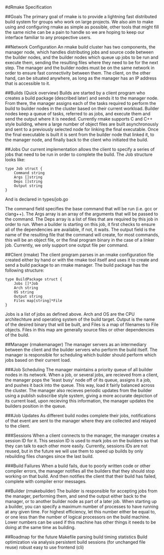 #dRmake Specification

##Goals
The primary goal of rmake is to provide a lightning fast distributed build system for groups who work on large projects. We also aim to make using and configuring rmake as simple as possible, other tools that might fill the same niche can be a pain to handle so we are hoping to keep our interface familiar to any prospective users.

##Network Configuration
An rmake build cluster has two components, the manager node, which handles distributing jobs and source code between the builder nodes, and the builder nodes which queue up jobs to be run and execute them, sending the resulting files where they need to be for the next step. The manager and the builder nodes must be on the same network in order to ensure fast connectivity between them. The client, on the other hand, can be situated anywhere, as long as the manager has an IP address that is accessible to it.

##Builds (Quick overview)
Builds are started by a client program who creates a build package (described later) and sends it to the manager node. From there, the manager assigns each of the tasks required to perform the build to builder nodes in the cluster based on their current workload. Builder nodes keep a queue of tasks, referred to as jobs, and execute them and send the output where it is needed.
Currently rmake supports C and C++ style building, where a large number of object files are built asynchronously and sent to a previously selected node for linking the final executable.
Once the final executable is built it is sent from the builder node that linked it, to the manager node, and finally back to the client who initiated the build.

##Jobs
Our current implementation allows the client to specify a series of jobs that need to be run in order to complete the build.
The Job structure looks like:

	type Job struct {
		Command string
		Args []string
		Deps []string
		Output string
	}

And is declared in types/job.go

The command field specifies the base command that will be run (i.e. gcc or clang++). The Args array is an array of the arguments that will be passed to the command. The Deps array is a list of files that are required by this job in order to run. When a builder is starting on this job, it first checks to ensure all of the dependencies are available, if not, it waits. The output field is the name of the resulting file that the command will create, for most commands, this will be an object file, or the final program binary in the case of a linker job. Currently, we only support one output file per command.

##Client (rmake)
The client program parses in an rmake configuration file created either by hand or with the rmake tool itself and uses it to create and send a build package to an rmake manager. 
The build package has the following structure:

	type BuildPackage struct {
		Jobs []*Job
		Arch string
		OS string
		Output string
		Files map[string]*File
	}

Jobs is a list of jobs as defined above. Arch and OS are the CPU architechture and operating system of the build target. Output is the name of the desired binary that will be built, and Files is a map of filenames to File objects. Files in this map are generally source files or other dependencies of the build.

##Manager (rmakemanager)
The manager servers as an intermediary between the client and the builder servers who perform the build itself. The manager is responsible for scheduling which builder should perform which jobs based on their current load. 

###Job Scheduling
The manager maintains a priority queue of all builder nodes in its network. When a job, or several jobs, are recieved from a client, the manager pops the 'least busy' node off of its queue, assigns it a job, and pushes it back into the queue. This way, load it fairly balanced across the cluster.
The manager also recieves periodic updates from the builder using a publish subscribe style system, giving a more accurate depiction of its current load, upon recieving this information, the manager updates the builders position in the queue.

###Job Updates
As different build nodes complete their jobs, notifications of that event are sent to the manager where they are collected and relayed to the client.

###Sessions
When a client connects to the manager, the manager creates a session ID for it. This session ID is used to mark jobs on the builders so that they can talk to each other more easily. Currently, sessions IDs are not reused, but in the future we will use them to speed up builds by only rebuilding files changes since the last build.

###Build Failures
When a build fails, due to poorly written code or other compiler errors, the manager notifies all the builders that they should stop working on that build. And then notifies the client that their build has failed, complete with compiler error messages.

##Builder (rmakebuilder)
The builder is responsible for accepting jobs from the manager, performing them, and send the output either back to the manager, or to another builder node as part of a later job.
When starting up a builder, you can specify a maximum number of processes to have running at any given time. For highest efficiency, let this number either be equal to, or one less than the number of logical processors on the build machine. Lower numbers can be used if this machine has other things it needs to be doing at the same time as building.

##Roadmap for the future
Makefile parsing
build timing statistics
Build optimization via analysis
persistent build sessions (for unchanged file reuse)
robust easy to use frontend (cli)
